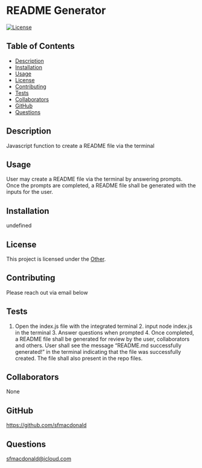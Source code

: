 # README Generator
[![License](https://img.shields.io/badge/license-Other-blue.svg)](https://opensource.org/licenses/Other)

## Table of Contents
* [Description](#description)
* [Installation](#installation)
* [Usage](#usage)
* [License](#license)
* [Contributing](#contributing)
* [Tests](#tests)
* [Collaborators](#collaborators)
* [GitHub](#github)
* [Questions](#questions)


## Description
Javascript function to create a README file via the terminal

## Usage
User may create a README file via the terminal by answering prompts. Once the prompts are completed, a README file shall be generated with the inputs for the user.

## Installation
undefined

## License
This project is licensed under the [Other](https://opensource.org/licenses/Other).

## Contributing
Please reach out via email below

## Tests
1. Open the index.js file with the integrated terminal  2. input node index.js in the terminal 3. Answer questions when prompted 4. Once completed, a README file shall be generated for review by the user, collaborators and others. User shall see the message “README.md successfully generated!” in the terminal indicating that the file was successfully created. The file shall also present in the repo files.

## Collaborators
None

## GitHub
https://github.com/sfmacdonald

## Questions
sfmacdonald@icloud.com

